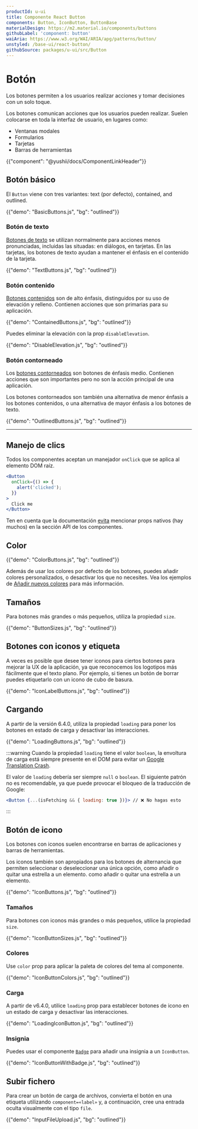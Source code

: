 ```yaml
---
productId: u-ui
title: Componente React Button
components: Button, IconButton, ButtonBase
materialDesign: https://m2.material.io/components/buttons
githubLabel: 'component: button'
waiAria: https://www.w3.org/WAI/ARIA/apg/patterns/button/
unstyled: /base-ui/react-button/
githubSource: packages/u-ui/src/Button
---
```


# Botón

<p class="description">Los botones permiten a los usuarios realizar acciones y tomar decisiones con un solo toque.</p>

Los botones comunican acciones que los usuarios pueden realizar. Suelen colocarse en toda la interfaz de usuario, en lugares como:

- Ventanas modales
- Formularios
- Tarjetas
- Barras de herramientas

{{"component": "@yushii/docs/ComponentLinkHeader"}}

## Botón básico

El `Button` viene con tres variantes: text (por defecto), contained, and outlined.

{{"demo": "BasicButtons.js", "bg": "outlined"}}

### Botón de texto

[Botones de texto](https://m2.material.io/components/buttons#text-button)
se utilizan normalmente para acciones menos pronunciadas, incluidas las situadas: en diálogos, en tarjetas.
En las tarjetas, los botones de texto ayudan a mantener el énfasis en el contenido de la tarjeta.

{{"demo": "TextButtons.js", "bg": "outlined"}}

### Botón contenido

[Botones contenidos](https://m2.material.io/components/buttons#contained-button)
son de alto énfasis, distinguidos por su uso de elevación y relleno.
Contienen acciones que son primarias para su aplicación.

{{"demo": "ContainedButtons.js", "bg": "outlined"}}

Puedes eliminar la elevación con la prop `disableElevation`.

{{"demo": "DisableElevation.js", "bg": "outlined"}}

### Botón contorneado

Los [botones contorneados](https://m2.material.io/components/buttons#outlined-button) son botones de énfasis medio.
Contienen acciones que son importantes pero no son la acción principal de una aplicación.

Los botones contorneados son también una alternativa de menor énfasis a los botones contenidos,
o una alternativa de mayor énfasis a los botones de texto.

{{"demo": "OutlinedButtons.js", "bg": "outlined"}}

***

## Manejo de clics

Todos los componentes aceptan un manejador `onClick` que se aplica al elemento DOM raíz.

```jsx
<Button
  onClick={() => {
    alert('clicked');
  }}
>
  Click me
</Button>
```

Ten en cuenta que la documentación [evita](/u-ui/guides/api/#native-properties) mencionar props nativos (hay muchos) en la sección API de los componentes.

## Color

{{"demo": "ColorButtons.js", "bg": "outlined"}}

Además de usar los colores por defecto de los botones, puedes añadir colores personalizados, o desactivar los que no necesites. Vea los ejemplos de [Añadir nuevos colores](/u-ui/customization/palette/#custom-colors) para más información.

## Tamaños

Para botones más grandes o más pequeños, utiliza la propiedad `size`.

{{"demo": "ButtonSizes.js", "bg": "outlined"}}

## Botones con iconos y etiqueta

A veces es posible que desee tener iconos para ciertos botones para mejorar la UX de la aplicación, ya que reconocemos los logotipos más fácilmente que el texto plano. Por ejemplo, si tienes un botón de borrar puedes etiquetarlo con un icono de cubo de basura.

{{"demo": "IconLabelButtons.js", "bg": "outlined"}}

## Cargando

A partir de la versión 6.4.0, utiliza la propiedad `loading` para poner los botones en estado de carga y desactivar las interacciones.

{{"demo": "LoadingButtons.js", "bg": "outlined"}}

:::warning
Cuando la propiedad `loading` tiene el valor `boolean`, la envoltura de carga está siempre presente en el DOM para evitar un [Google Translation Crash](https://github.com/mui/material-ui/issues/27853).

El valor de `loading` debería ser siempre `null` o `boolean`. El siguiente patrón no es recomendable, ya que puede provocar el bloqueo de la traducción de Google:

```jsx
<Button {...(isFetching && { loading: true })}> // ❌ No hagas esto
```

:::

## Botón de icono

Los botones con iconos suelen encontrarse en barras de aplicaciones y barras de herramientas.

Los iconos también son apropiados para los botones de alternancia que permiten seleccionar o deseleccionar una única opción, como añadir o quitar una estrella a un elemento.
como añadir o quitar una estrella a un elemento.

{{"demo": "IconButtons.js", "bg": "outlined"}}

### Tamaños

Para botones con iconos más grandes o más pequeños, utilice la propiedad `size`.

{{"demo": "IconButtonSizes.js", "bg": "outlined"}}

### Colores

Use `color` prop para aplicar la paleta de colores del tema al componente.

{{"demo": "IconButtonColors.js", "bg": "outlined"}}

### Carga

A partir de v6.4.0, utilice `loading` prop para establecer botones de icono en un estado de carga y desactivar las interacciones.

{{"demo": "LoadingIconButton.js", "bg": "outlined"}}

### Insignia

Puedes usar el componente [`Badge`](/u-ui/react-badge/) para añadir una insignia a un `IconButton`.

{{"demo": "IconButtonWithBadge.js", "bg": "outlined"}}

## Subir fichero

Para crear un botón de carga de archivos, convierta el botón en una etiqueta utilizando `component=«label»` y, a continuación, cree una entrada oculta visualmente con el tipo `file`.

{{"demo": "InputFileUpload.js", "bg": "outlined"}}